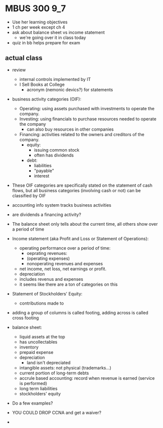 # MBUS 300 9_7

- Use her learning objectives
- 1 ch per week except ch 4
- ask about balance sheet vs income statement
  - we're going over it in class today
- quiz in bb helps prepare for exam

## actual class

- review
  - internal controls implemented by IT
  - I Sell Books at College
    - acronym (nemonic devics?) for statements

- business activity categories (OIF):
  - Operating: using assets purchased with investments to operate the company.
  - Investing: using financials to purchase resources needed to operate the company
    - can also buy resources in other companies
  - Financing: activities related to the owners and creditors of the company. 
    - equity: 
      - issuing common stock
      - often has dividends
    - debt:
      - liabilities
      - "payable"
      - interest

- These OIF categories are specifically stated on the statement of cash flows, but all business categories (involving cash or not) can be classified by OIF

- accounting info system tracks business activities
- are dividends a financing activity?
- The balance sheet only tells about the current time, all others show over a period of time

- Income statement (aka Profit and Loss or Statement of Operations):
  - operating performance over a period of time:
    - oeprating revenues: 
    - (operating expenses)
    - nonoperating revenues and expenses
  - net income, net loss, net earnings or profit.
  - depreciation
  - includes revenus and expenses
  - it seems like there are a ton of categories on this

- Statement of Stockholders' Equity:
  - contributions made to 

- adding a group of columns is called footing, adding across is called cross footing

- balance sheet:
  - liquid assets at the top
  - has uncollectables
  - inventory
  - prepaid expense
  - depreciation
    - land isn't depreciated
  - intangible assets: not physical (trademarks...)
  - current portion of long-term debts
  - accrule based accounting: record when revenue is earned (service is performed)
  - long term liabilities
  - stockholders' equity

- Do a few examples?
- YOU COULD DROP CCNA and get a waiver?
- 